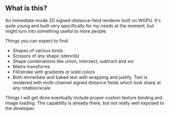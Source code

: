 ## What is this?
An immediate-mode 2D signed-distance-field renderer built on WGPU.  It's quite young and built very specifically for my needs at the moment, but might turn into something useful to more people.

Things you can expect to find:
- Shapes of various kinds
- Scissors of any shape (stencils)
- Shape combinations like union, intersect, subtract and xor
- Matrix transforms
- Fill/stroke with gradients or solid colors
- Both immediate and baked text with wrapping and justify.  Text is rendered with multi-channel signed distance fields which look sharp at any rotation/scale.

Things I will get done eventually include proper custom texture binding and image loading.  The capability is already there, but not really well exposed to the developer.
